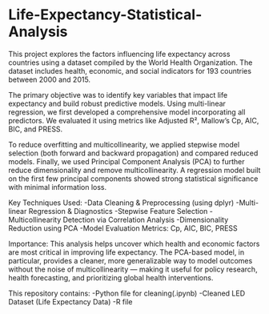# Life-Expectancy-Statistical-Analysis

This project explores the factors influencing life expectancy across countries using a dataset compiled by the World Health Organization. The dataset includes health, economic, and social indicators for 193 countries between 2000 and 2015.

The primary objective was to identify key variables that impact life expectancy and build robust predictive models. Using multi-linear regression, we first developed a comprehensive model incorporating all predictors. We evaluated it using metrics like Adjusted R², Mallow’s Cp, AIC, BIC, and PRESS.

To reduce overfitting and multicollinearity, we applied stepwise model selection (both forward and backward propagation) and compared reduced models. Finally, we used Principal Component Analysis (PCA) to further reduce dimensionality and remove multicollinearity. A regression model built on the first few principal components showed strong statistical significance with minimal information loss.

Key Techniques Used:
-Data Cleaning & Preprocessing (using dplyr)
-Multi-linear Regression & Diagnostics
-Stepwise Feature Selection
-Multicollinearity Detection via Correlation Analysis
-Dimensionality Reduction using PCA
-Model Evaluation Metrics: Cp, AIC, BIC, PRESS

Importance:
This analysis helps uncover which health and economic factors are most critical in improving life expectancy. The PCA-based model, in particular, provides a cleaner, more generalizable way to model outcomes without the noise of multicollinearity — making it useful for policy research, health forecasting, and prioritizing global health interventions.


This repository contains:
-Python file for cleaning(.ipynb)
-Cleaned LED Dataset (Life Expectancy Data)
-R file
